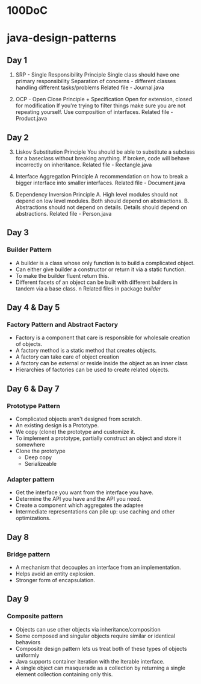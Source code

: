 # 100DoC
# java-design-patterns

## Day 1
1. SRP - Single Responsibility Principle
Single class should have one primary responsibility
Separation of concerns - different classes handling different tasks/problems
Related file - Journal.java

2. OCP - Open Close Principle + Specification
Open for extension, closed for modification
If you're trying to filter things make sure you are not repeating yourself. Use composition of interfaces.
Related file - Product.java


## Day 2
3. Liskov Substitution Principle
You should be able to substitute a subclass for a baseclass without breaking anything.
If broken, code will behave incorrectly on inheritance.
Related file - Rectangle.java

4. Interface Aggregation Principle
A recommendation on how to break a bigger interface into smaller interfaces.
Related file - Document.java

5. Dependency Inversion Principle
    A. High level modules should not depend on low level modules. Both should depend on abstractions.
    B. Abstractions should not depend on details. Details should depend on abstractions.
Related file - Person.java


## Day 3
### Builder Pattern
- A builder is a class whose only function is to build a complicated object.
- Can either give builder a constructor or return it via a static function.
- To make the builder fluent return this.
- Different facets of an object can be built with different builders in tandem via a base class. n
Related files in package *builder*

## Day 4 & Day 5
### Factory Pattern and Abstract Factory
- Factory is a component that care is responsible for wholesale creation of objects.
- A factory method is a static method that creates objects.
- A factory can take care of object creation
- A factory can be external or reside inside the object as an inner class
- Hierarchies of factories can be used to create related objects. 


## Day 6 & Day 7
### Prototype Pattern
- Complicated objects aren't designed from scratch.
- An existing design is a Prototype.
- We copy (clone) the prototype and customize it.
- To implement a prototype, partially construct an object and store it somewhere
- Clone the prototype
  - Deep copy
  - Serializeable

### Adapter pattern
- Get the interface you want from the interface you have.
- Determine the API you have and the API you need.
- Create a component which aggregates the adaptee
- Intermediate representations can pile up: use caching and other optimizations.


## Day 8
### Bridge pattern
- A mechanism that decouples an interface from an implementation.
- Helps avoid an entity explosion.
- Stronger form of encapsulation.

## Day 9
### Composite pattern
- Objects can use other objects via inheritance/composition
- Some composed and singular objects require similar or identical behaviors
- Composite design pattern lets us treat both of these types of objects uniformly
- Java supports container iteration with the Iterable<T> interface.
- A single object can masquerade as a collection by returning a single element collection containing only this.

